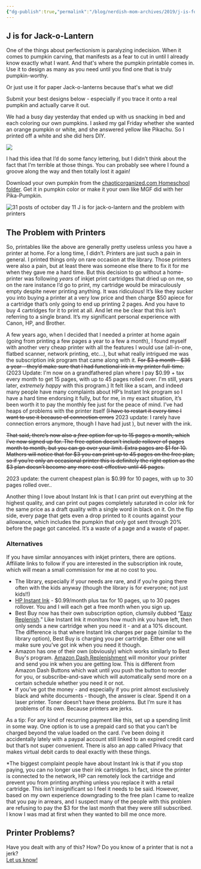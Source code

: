 ```yaml
---
{"dg-publish":true,"permalink":"/blog/nerdish-mom-archives/2019/j-is-for-jack-o-lantern/","title":"J is for Jack-o-Lantern ~and~ the Problem with Printers","noteIcon":"","created":"","updated":""}
---
```



## J is for Jack-o-Lantern

One of the things about perfectionism is paralyzing indecision. When it comes to pumpkin carving, that manifests as a fear to cut in until I already know exactly what I want. And that's where the pumpkin printable comes in. Use it to design as many as you need until you find one that is truly pumpkin-worthy.

Or just use it for paper Jack-o-lanterns because that's what we did!

Submit your best designs below - especially if you trace it onto a real pumpkin and actually carve it out.

We had a busy day yesterday that ended up with us snacking in bed and each coloring our own pumpkins. I asked my gal Friday whether she wanted an orange pumpkin or white, and she answered yellow like Pikachu. So I printed off a white and she did hers DIY.

![](/img/user/Assets/Attachments/20191011_0248571100064823961703828.jpg)

I had this idea that I’d do some fancy lettering, but I didn’t think about the fact that I’m terrible at those things. You can probably see where I found a groove along the way and then totally lost it again!

Download your own pumpkin from the [chaoticorganized.com Homeschool folder](https://drive.google.com/folderview?id=1IeXjASuw4XsMoFqg1Mbo-B_11j_sHil-). Get it in pumpkin color or make it your own like MGF did with her Pika-Pumpkin.

![31 posts of october day 11 J is for jack-o-lantern and the problem with printers](/img/user/Assets/Attachments/20191011_024527_00002694101814870599166.png)

## The Problem with Printers

So, printables like the above are generally pretty useless unless you have a printer at home. For a long time, I didn’t. Printers are just such a pain in general. I printed things only on rare occasion at the library. Those printers were also a pain, but at least there was someone else there to fix it for me when they gave me a hard time. But this decision to go without a home-printer was following _years_ of inkjet print cartridges that dried up on me, so on the rare instance I’d go to print, my cartridge would be miraculously empty despite never printing anything. It was ridiculous! It’s like they sucker you into buying a printer at a very low price and then charge $50 apiece for a cartridge that’s only going to end up printing 2 pages. And you have to buy 4 cartridges for it to print at all. And let me be clear that this isn’t referring to a single brand. It’s my significant personal experience with Canon, HP, and Brother.

A few years ago, when I decided that I needed a printer at home again (going from printing a few pages a year to a few a month), I found myself with another very cheap printer with all the features I would use (all-in-one, flatbed scanner, network printing, etc...), but what really intrigued me was the subscription ink program that came along with it. ~~For $3 a month - $36 a year - they’d make sure that I had functional ink in my printer full-time.~~ (2023 Update: I'm now on a grandfathered plan where I pay $0.99 + tax every month to get 15 pages, with up to 45 pages rolled over. I'm still, years later, *extremely happy* with this program.) It felt like a scam, and indeed many people have many complaints about HP’s Instant Ink program so I have a hard time endorsing it fully, but for me, in my exact situation, it’s been worth it to pay the monthly fee just for the peace of mind. I’ve had heaps of problems with the printer itself (~~I have to restart it every time I want to use it because of connection errors~~ 2023 update: I rarely have connection errors anymore, though I have had just ), but never with the ink.

~~That said, there’s now also a _free_ option for up to 15 pages a month, which I’ve now signed up for. The free option doesn’t include rollover of pages month to month, but you can go over your limit. Extra pages are $1 for 10. Mathers will notice that for $3 you can print up to 45 pages on the free plan, so if you’re only an occasional printer this is definitely the right option as the $3 plan doesn’t become any more cost-effective until 46 pages.~~

2023 update: the current cheapest plan is $0.99 for 10 pages, with up to 30 pages rolled over..

Another thing I love about Instant Ink is that I can print out everything at the highest quality, and can print out pages completely saturated in color ink for the same price as a draft quality with a single word in black on it. On the flip side, every page that gets even a drop printed to it counts against your allowance, which includes the pumpkin that only got sent through 20% before the page got canceled. It’s a waste of a page and a waste of paper.  

### Alternatives

If you have similar annoyances with inkjet printers, there are options. Affiliate links to follow if you are interested in the subscription ink route, which will mean a small commission for me at no cost to you.

- The library, especially if your needs are rare, and if you’re going there often with the kids anyway (though the library is for everyone; not just kids!!)
- [HP Instant Ink](https://try.hpinstantink.com/fQpqC) - $0.99/month plus tax for 10 pages, up to 30 pages rollover. You and I will each get a free month when you sign up.
- Best Buy now has their own subscription option, clumsily dubbed “[Easy Replenish](https://bestbuy.7tiv.net/V3Wrk).” Like Instant Ink it monitors how much ink you have left, then only sends a new cartridge when you need it - and at a 10% discount. The difference is that where Instant Ink charges per page (similar to the library option), Best Buy is charging you per cartridge. Either one will make sure you’ve got ink when you need it though.
- Amazon has one of their own (obviously) which works similarly to Best Buy's program. [Amazon Dash Replenishment](https://amzn.to/2M7zP9Y) will monitor your printer and send you ink when you are getting low. This is different from Amazon Dash Buttons which wait until you push the button to reorder for you, or subscribe-and-save which will automatically send more on a certain schedule whether you need it or not.
- If you’ve got the money - and especially if you print almost exclusively black and white documents - though, the answer is clear. Spend it on a laser printer. Toner doesn’t have these problems. But I’m sure it has problems of its own. Because printers are jerks.

  
As a tip: For any kind of recurring payment like this, set up a spending limit in some way. One option is to use a prepaid card so that you can’t be charged beyond the value loaded on the card. I’ve been doing it accidentally lately with a paypal account still linked to an expired credit card but that’s not super convenient. There is also an app called Privacy that makes virtual debit cards to deal exactly with these things. 

\*The biggest complaint people have about Instant Ink is that if you stop paying, you can no longer use their ink cartridges. In fact, since the printer is connected to the network, HP can remotely lock the cartridge and prevent you from printing anything unless you replace it with a retail cartridge. This isn’t insignificant so I feel it needs to be said. However, based on my own experience downgrading to the free plan I came to realize that you pay in arrears, and I suspect many of the people with this problem are refusing to pay the $3 for the last month that they were still subscribed. I know I was mad at first when they wanted to bill me once more.  

## Printer Problems?

Have you dealt with any of this? How? Do you know of a printer that is not a jerk?  
[Let us know!](https://discord.gg/JkPbnhb)
